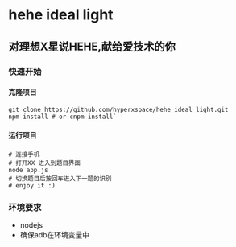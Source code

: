 # hehe ideal light

## 对理想X星说HEHE,献给爱技术的你

### 快速开始



####  克隆项目

```shell
git clone https://github.com/hyperxspace/hehe_ideal_light.git
npm install # or cnpm install`
```

#### 运行项目

```shell :
# 连接手机
# 打开XX 进入到题目界面
node app.js
# 切换题目后按回车进入下一题的识别
# enjoy it :)
```

### 环境要求

- nodejs
- 确保adb在环境变量中

